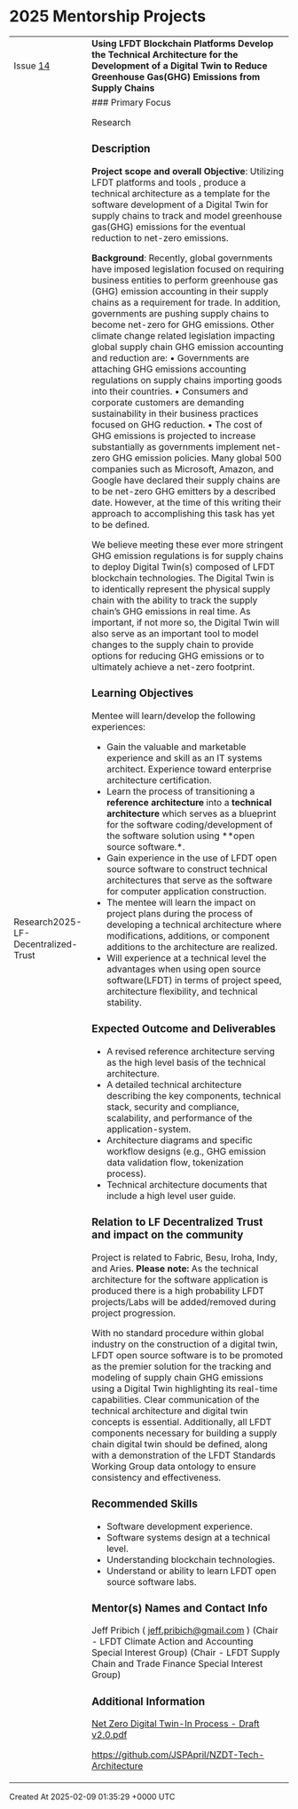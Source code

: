 # 2025 Mentorship Projects


<div>
    <table>
        <tr>
            <td>
                Issue <a href="https://github.com/LF-Decentralized-Trust-Mentorships/mentorship-program/issues/14" class=".btn">14</a>
            </td>
            <td>
                <b>
                    Using LFDT Blockchain Platforms Develop the Technical Architecture for the Development of a Digital Twin to Reduce Greenhouse Gas(GHG) Emissions from Supply Chains
                </b>
            </td>
        </tr>
        <tr>
            <td>
                <span class="chip">Research</span><span class="chip">2025-LF-Decentralized-Trust</span>
            </td>
            <td>
                ### Primary Focus

Research

### Description

**Project scope and overall Objective**: Utilizing LFDT platforms and tools , produce a technical architecture as a template for the software development of a Digital Twin for supply chains to track and model greenhouse gas(GHG) emissions for the eventual reduction to net-zero emissions.

**Background**: Recently, global governments have imposed legislation focused on requiring business entities to perform greenhouse gas (GHG) emission accounting in their supply chains as a requirement for trade. In addition, governments are pushing supply chains to become net-zero for GHG emissions. Other climate change related legislation impacting global supply chain GHG emission accounting and reduction are: 
•	Governments are attaching GHG emissions accounting regulations on supply chains importing goods into their countries.
•	Consumers and corporate customers are demanding sustainability in their business practices focused on GHG reduction.
•	The cost of GHG emissions is projected to increase substantially as governments implement net-zero GHG emission policies.
Many global 500 companies such as Microsoft, Amazon, and Google have declared their supply chains are to be net-zero GHG emitters by a described date. However, at the time of this writing their approach to accomplishing this task has yet to be defined.  

We believe meeting these ever more stringent GHG emission regulations is for supply chains to deploy Digital Twin(s) composed of LFDT blockchain technologies. The Digital Twin is to identically represent the physical supply chain with the ability to track the supply chain’s GHG emissions in real time. As important, if not more so, the Digital Twin will also serve as an important tool to model changes to the supply chain to provide options for reducing GHG emissions or to ultimately achieve a net-zero footprint.


### Learning Objectives

Mentee will learn/develop the following experiences:
- Gain the valuable and marketable experience and skill as an IT systems architect. Experience toward enterprise architecture certification.
- Learn the process of transitioning a **reference architecture** into a **technical architecture** which serves as a blueprint for the software coding/development of the software solution using **open source software.*. 
- Gain experience in the use of LFDT open source software to construct technical architectures that serve as the software for computer application construction.
- The mentee will learn the impact on project plans during the process of developing a technical architecture where modifications, additions, or component additions to the architecture are realized.
- Will experience at a technical level the advantages when using open source software(LFDT) in terms of project speed, architecture flexibility, and technical stability.


### Expected Outcome and Deliverables

- A revised reference architecture serving as the high level basis of the technical architecture.
- A detailed technical architecture describing the key components, technical stack, security and compliance, scalability, and performance of the application-system.
- Architecture diagrams and specific workflow designs (e.g., GHG emission data validation flow, tokenization process).
- Technical architecture documents that include a high level user guide. 

### Relation to LF Decentralized Trust and impact on the community

Project is related to Fabric, Besu, Iroha, Indy, and Aries. 
**Please note:** As the technical architecture for the software application is produced there is a high probability LFDT projects/Labs will be added/removed during project progression. 

With no standard procedure within global industry on the construction of a digital twin, LFDT open source software is to be promoted as the premier solution for the tracking and modeling of supply chain GHG emissions using a Digital Twin highlighting its real-time capabilities. Clear communication of the technical  architecture and digital twin concepts is essential. Additionally, all LFDT components necessary for building a supply chain digital twin should be defined, along with a demonstration of the LFDT Standards Working Group data ontology to ensure consistency and effectiveness.

### Recommended Skills

- Software development experience.
- Software systems design at a technical level.
- Understanding blockchain technologies.
- Understand or ability to learn LFDT open source software labs.

### Mentor(s) Names and Contact Info

Jeff Pribich ( jeff.pribich@gmail.com )
(Chair - LFDT Climate Action and Accounting Special Interest Group)
(Chair - LFDT Supply Chain and Trade Finance Special Interest Group)

### Additional Information

[Net Zero Digital Twin-In Process - Draft v2.0.pdf](https://github.com/user-attachments/files/18722810/Net.Zero.Digital.Twin-In.Process.-.Draft.v2.0.pdf)

https://github.com/JSPApril/NZDT-Tech-Architecture
            </td>
        </tr>
    </table>
    <div class="right-align">
        Created At 2025-02-09 01:35:29 +0000 UTC
    </div>
</div>


